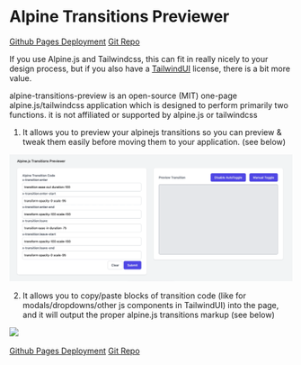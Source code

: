 # Alpine Transitions Previewer

<a href="https://hallindavid.github.io/alpine-transition-preview/" target="_blank" class="py-4 px-6 my-4 bg-gray-900 text-white hover:text-gray-400 text-2xl">Github Pages Deployment</a>
<a href="https://github.com/hallindavid/alpine-transition-preview" target="_blank" class="py-4 my-4 px-6 bg-gray-900 text-white hover:text-gray-400 text-2xl"><i class="fab fa-github"></i> Git Repo</a>

If you use Alpine.js and Tailwindcss, this can fit in really nicely to your design process, but if you also have a <a href="https://tailwindui.com" target="_blank">TailwindUI</a> license, there is a bit more value.

alpine-transitions-preview is an open-source (MIT) one-page alpine.js/tailwindcss application which is designed to perform primarily two functions.
it is not affiliated or supported by alpine.js or tailwindcss

1. It allows you to preview your alpinejs transitions so you can preview & tweak them easily before moving them to your application. (see below)

<img src="assets/alpine-transitions.gif" class="mx-auto my-4 w-3/4"/><br />

2. It allows you to copy/paste blocks of transition code (like for modals/dropdowns/other js components in TailwindUI) into the page, and it will output the proper alpine.js transitions markup (see below)

<img src="assets/tailwindui-formatting.gif" class="mx-auto my-4 w-3/4"/>
<br />

<a href="https://hallindavid.github.io/alpine-transition-preview/" target="_blank" class="py-4 px-6 my-4 bg-gray-900 text-white hover:text-gray-400 text-2xl">Github Pages Deployment</a>
<a href="https://github.com/hallindavid/alpine-transition-preview" target="_blank" class="py-4 my-4 px-6 bg-gray-900 text-white hover:text-gray-400 text-2xl"><i class="fab fa-github"></i> Git Repo</a>